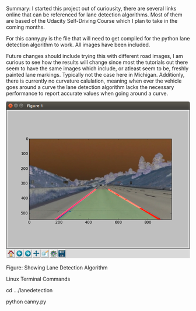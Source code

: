 Summary: I started this project out of curiousity, there are several links online that can be referenced for lane detection algorithms. Most of them are based of the Udacity Self-Driving Course which I plan to take in the coming months. 

For this canny.py is the file that will need to get compiled for the python lane detection algorithm to work. All images have been included.

Future changes should include trying this with different road images, I am curious to see how the results will change since most the tutorials out there seem to have the same images which include, or atleast seem to be, freshly painted lane markings. Typically not the case here in Michigan. Additionly, there is currently no curvature calulation, meaning when ever the vehicle goes around a curve the lane detection algorithm lacks the necessary performance to report accurate values when going around a curve.

![ScreenShot](https://github.com/robboby13/Machine-Vision-Algorithms/blob/master/lane_detection)

Figure: Showing Lane Detection Algorithm

Linux Terminal Commands

cd .../lanedetection

python canny.py
